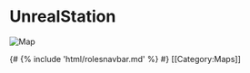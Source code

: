 # UnrealStation



![Map](UnrealStation.png) 









  {# {% include 'html/rolesnavbar.md' %} #}
[[Category:Maps]]